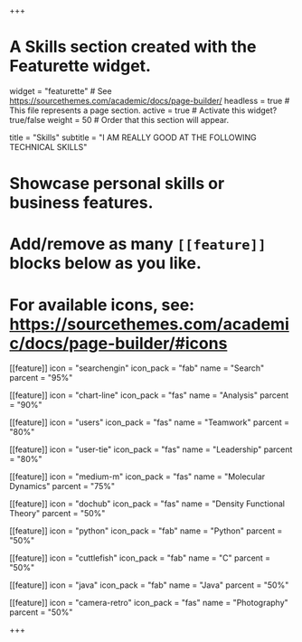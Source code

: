 +++
# A Skills section created with the Featurette widget.
widget = "featurette"  # See https://sourcethemes.com/academic/docs/page-builder/
headless = true  # This file represents a page section.
active = true  # Activate this widget? true/false
weight = 50  # Order that this section will appear.

title = "Skills"
subtitle = "I AM REALLY GOOD AT THE FOLLOWING TECHNICAL SKILLS"

# Showcase personal skills or business features.
# 
# Add/remove as many `[[feature]]` blocks below as you like.
# 
# For available icons, see: https://sourcethemes.com/academic/docs/page-builder/#icons

[[feature]]
  icon = "searchengin"
  icon_pack = "fab"
  name = "Search"
  parcent = "95%"
  
[[feature]]
  icon = "chart-line"
  icon_pack = "fas"
  name = "Analysis"
  parcent = "90%"
 
[[feature]]
  icon = "users"
  icon_pack = "fas"
  name = "Teamwork"
  parcent = "80%"

[[feature]]
  icon = "user-tie"
  icon_pack = "fas"
  name = "Leadership"
  parcent = "80%"

[[feature]]
  icon = "medium-m"
  icon_pack = "fas"
  name = "Molecular Dynamics"
  parcent = "75%"

[[feature]]
  icon = "dochub"
  icon_pack = "fas"
  name = "Density Functional Theory"
  parcent = "50%"
  
[[feature]]
  icon = "python"
  icon_pack = "fab"
  name = "Python"
  parcent = "50%"
  
[[feature]]
  icon = "cuttlefish"
  icon_pack = "fab"
  name = "C"
  parcent = "50%"  
  
[[feature]]
  icon = "java"
  icon_pack = "fab"
  name = "Java"
  parcent = "50%" 

[[feature]]
  icon = "camera-retro"
  icon_pack = "fas"
  name = "Photography"
  parcent = "50%"
  
+++
